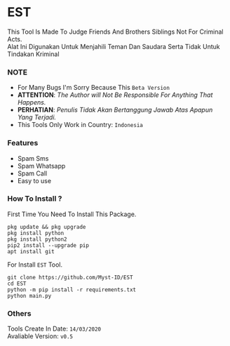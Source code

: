 # EST
This Tool Is Made To Judge Friends And Brothers Siblings Not For Criminal Acts.\
Alat Ini Digunakan Untuk Menjahili Teman Dan Saudara Serta Tidak Untuk Tindakan Kriminal
### NOTE
- For Many Bugs I'm Sorry Because This `Beta Version`
- **ATTENTION**: _The Author will Not Be Responsible For Anything That Happens._
- **PERHATIAN**: _Penulis Tidak Akan Bertanggung Jawab Atas Apapun Yang Terjadi._
- This Tools Only Work in Country: `Indonesia`
### Features
- Spam Sms
- Spam Whatsapp
- Spam Call
- Easy to use
### How To Install ?
First Time You Need To Install This Package.
```
pkg update && pkg upgrade
pkg install python
pkg install python2
pip2 install --upgrade pip
apt install git
```
For Install `EST` Tool.
```
git clone https://github.com/Myst-ID/EST
cd EST
python -m pip install -r requirements.txt
python main.py
```
### Others
Tools Create In Date: `14/03/2020`\
Avaliable Version: `v0.5`
